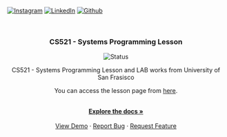 <div id="top"></div>

<!-- PROJECT SHIELDS -->
<!--
*** I'm using markdown "reference style" links for readability.
*** Reference links are enclosed in brackets [ ] instead of parentheses ( ).
*** See the bottom of this document for the declaration of the reference variables
*** for contributors-url, forks-url, etc. This is an optional, concise syntax you may use.
*** https://www.markdownguide.org/basic-syntax/#reference-style-links
-->

[![Instagram][instagram-shield]][instagram-url]
[![LinkedIn][linkedin-shield]][linkedin-url]
[![Github][github-shield]][github-url]  

<!-- PROJECT LOGO -->
<br />
<div align="center">
  <h3 align="center">CS521 - Systems Programming Lesson</h3>
  
![Status][ongoing-shield]

  <p align="center">
    CS521 - Systems Programming Lesson and LAB works from University of San Frasisco
  </p>
  
  You can access the lesson page from [here](https://www.cs.usfca.edu/~mmalensek/cs521/).
  <p>
  <br>
    <a href="https://github.com/arslanalperen/systems-programming"><strong>Explore the docs »</strong></a>
    <br />
    <br />
    <a href="https://github.com/arslanalperen/systems-programming">View Demo</a>
    ·
    <a href="https://github.com/arslanalperen/systems-programming/issues">Report Bug</a>
    ·
    <a href="https://github.com/arslanalperen/systems-programming/issues">Request Feature</a>
  </p>
</div>

<!-- MARKDOWN LINKS & IMAGES -->
<!-- https://www.markdownguide.org/basic-syntax/#reference-style-links -->

[instagram-shield]: https://img.shields.io/badge/Instagram-E4405F?style=for-the-badge&logo=instagram&logoColor=white
[github-shield]: https://img.shields.io/badge/GitHub-100000?style=for-the-badge&logo=github&logoColor=white
[linkedin-shield]: https://img.shields.io/badge/LinkedIn-0077B5?style=for-the-badge&logo=linkedin&logoColor=white
[ongoing-shield]: https://badgen.net/static/status/on%20going/red
[completed-shield]: https://badgen.net/static/status/completed/green

[instagram-url]: https://www.instagram.com/arslanalperen55/
[github-url]: https://github.com/arslanalperen
[linkedin-url]: https://www.linkedin.com/in/arslanalperen/
